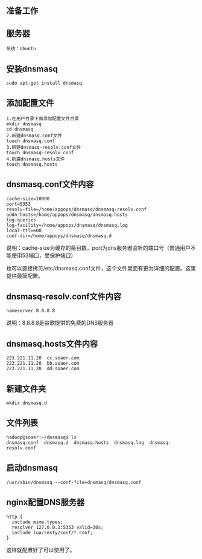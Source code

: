 ## 准备工作

## 服务器

```
系统：Ubuntu
```

## 安装dnsmasq

```
sudo apt-get install dnsmasq
```

## 添加配置文件

```
1.在用户目录下面添加配置文件目录
mkdir dnsmasq
cd dnsmasq
2.新建dnsmasq.conf文件
touch dnsmasq.conf
3.新建dnsmasq-resolv.conf文件
touch dnsmasq-resolv.conf
4.新建dnsmasq.hosts文件
touch dnsmasq.hosts
```

## dnsmasq.conf文件内容

```
cache-size=10000
port=5353
resolv-file=/home/appops/dnsmasq/dnsmasq-resolv.conf
addn-hosts=/home/appops/dnsmasq/dnsmasq.hosts
log-queries
log-facility=/home/appops/dnsmasq/dnsmasq.log
local-ttl=600
conf-dir=/home/appops/dnsmasq/dnsmasq.d
```

说明：cache-size为缓存的条目数，port为dns服务器监听的端口号（普通用户不能使用53端口，受保护端口）

也可以直接拷贝/etc/dnsmasq.conf文件，这个文件里面有更为详细的配置。这里提供最简配置。

## dnsmasq-resolv.conf文件内容

```
nameserver 8.8.8.8
```

说明：8.8.8.8是谷歌提供的免费的DNS服务器

## dnsmasq.hosts文件内容

```
223.221.11.20  cc.soaer.com
223.221.11.20  bb.soaer.com
223.221.11.20  dd.soaer.com
```

## 新建文件夹

```
mkdir dnsmasq.d
```

## 文件列表

```
hadoop@soaer:~/dnsmasq$ ls
dnsmasq.conf  dnsmasq.d  dnsmasq.hosts  dnsmasq.log  dnsmasq-resolv.conf
```

## 启动dnsmasq

```
/usr/sbin/dnsmasq --conf-file=dnsmasq/dnsmasq.conf
```

## nginx配置DNS服务器

```
http {
  include mime.types;
  resolver 127.0.0.1:5353 valid=30s;
  include lua/resty/conf/*.conf;
}
```

这样就配置好了可以使用了。